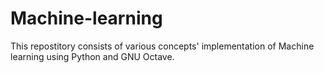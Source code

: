 # Machine-learning
This repostitory consists of various concepts' implementation of Machine learning using Python and GNU Octave.
